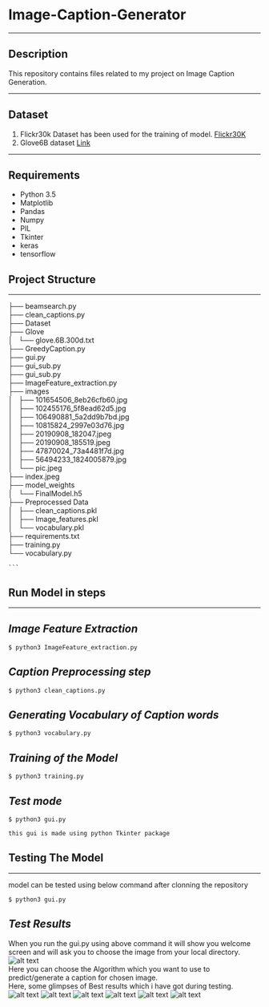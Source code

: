 # Image-Caption-Generator


----
## Description
This repository contains files related to my project on Image Caption Generation.

----
## Dataset
1. Flickr30k Dataset has been used for the training of model.
   [Flickr30K](https://www.kaggle.com/hsankesara/flickr-image-dataset)
2. Glove6B dataset [Link](https://drive.google.com/open?id=1GI5sWeCxgJEgToeVmakL69oDlXowXGU4)
----
## Requirements
* Python 3.5
* Matplotlib
* Pandas
* Numpy
* PIL 
* Tkinter
* keras
* tensorflow

## Project Structure
----
   ├── beamsearch.py <br>
   ├── clean_captions.py<br>
   ├── Dataset<br>
   ├── Glove<br>
   │   └── glove.6B.300d.txt<br>
   ├── GreedyCaption.py<br>
   ├── gui.py<br>
   ├── gui_sub.py<br>
   ├── gui_sub.py<br>
   ├── ImageFeature_extraction.py<br>
   ├── images<br>
   │   ├── 101654506_8eb26cfb60.jpg<br>
   │   ├── 102455176_5f8ead62d5.jpg<br>
   │   ├── 106490881_5a2dd9b7bd.jpg<br>
   │   ├── 10815824_2997e03d76.jpg<br>
   │   ├── 20190908_182047.jpeg<br>
   │   ├── 20190908_185519.jpeg<br>
   │   ├── 47870024_73a4481f7d.jpg<br>
   │   ├── 56494233_1824005879.jpg<br>
   │   └── pic.jpeg<br>
   ├── index.jpeg<br>
   ├── model_weights<br>
   │   └── FinalModel.h5<br>
   ├── Preprocessed Data<br>
   │   ├── clean_captions.pkl<br>
   │   ├── Image_features.pkl<br>
   │   └── vocabulary.pkl<br>
   ├── requirements.txt<br>
   ├── training.py<br>
   └── vocabulary.py<br>




    ```
## Run Model in steps
---
*Image Feature Extraction*
--------------------------
```
$ python3 ImageFeature_extraction.py
```
*Caption Preprocessing step*
--------------------------
```
$ python3 clean_captions.py
```
*Generating Vocabulary of Caption words*
--------------------------
```
$ python3 vocabulary.py
```
*Training of the Model*
--------------------------
```
$ python3 training.py
```
*Test mode*
--------------------------
```
$ python3 gui.py

this gui is made using python Tkinter package 
```

## Testing The Model
---
model can be tested using below command after clonning the repository
```
$ python3 gui.py
```

*Test Results*
--------------
When you run the gui.py using above command it will show you welcome screen and will ask you to choose the image from your local directory. <br>
![alt text](https://github.com/udaram/Image-Caption-Generator/blob/master/TestResults/Screenshot%20from%202019-09-11%2014-38-26.png)
<br>
Here you can choose the Algorithm which you want to use to predict/generate a caption for chosen image.<br>
Here, some glimpses of Best results which i have got during testing.<br>
![alt text](https://github.com/udaram/Image-Caption-Generator/blob/master/TestResults/Screenshot%20from%202019-09-11%2013-24-39.png)
![alt text](https://github.com/udaram/Image-Caption-Generator/blob/master/TestResults/Screenshot%20from%202019-09-11%2013-20-31.png)
![alt text](https://github.com/udaram/Image-Caption-Generator/blob/master/TestResults/Screenshot%20from%202019-09-11%2013-23-04.png)
![alt text](https://github.com/udaram/Image-Caption-Generator/blob/master/TestResults/Screenshot%20from%202019-09-11%2013-19-46.png)
![alt text](https://github.com/udaram/Image-Caption-Generator/blob/master/TestResults/Screenshot%20from%202019-09-11%2013-25-17.png)
![alt text](https://github.com/udaram/Image-Caption-Generator/blob/master/TestResults/Screenshot%20from%202019-09-11%2014-12-09.png)

